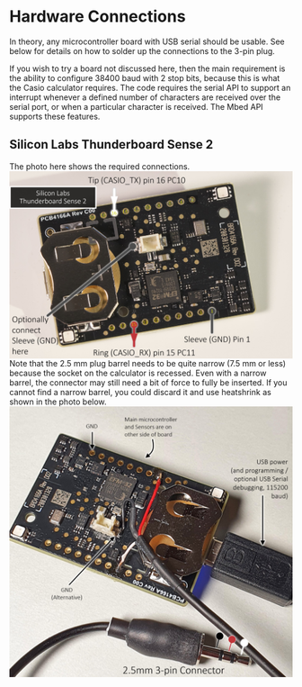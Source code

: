 # Hardware Connections
In theory, any microcontroller board with USB serial should be usable. See below for details on how to solder up the connections to the 3-pin plug.

If you wish to try a board not discussed here, then the main requirement is the ability to configure 38400 baud with 2 stop bits, because this is what the Casio calculator requires. The code requires the serial API to support an interrupt whenever a defined number of characters are received over the serial port, or when a particular character is received. The Mbed API supports these features.

## Silicon Labs Thunderboard Sense 2

The photo here shows the required connections.
<img src="images/thunderboard-connections.jpg" width="640" style="float:left">

Note that the 2.5 mm plug barrel needs to be quite narrow (7.5 mm or less) because the socket on the calculator is recessed. Even with a narrow barrel, the connector may still need a bit of force to fully be inserted.
If you cannot find a narrow barrel, you could discard it and use heatshrink as shown in the photo below.
<img src="images/thunderboard-soldered.jpg" width="640" style="float:left">

